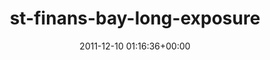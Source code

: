 ---
title:		"st-finans-bay-long-exposure"
type:		"upload"
description:		"TBC"
date:		"2011-12-10 01:16:36+00:00"
album:		"landscapes"
filename:		"st-finans-bay-long-exposure.md"
series:		""
cl_public_id:		"landscapes/st-finans-bay-long-exposure"
cl_version:		1497004738
format:		"tiff"
bytes:		3918512
width:		2560
height:		1440
exposure_mode:		"Manual"
program:		"Manual"
aperture:		"2.8"
focal_length:		"11.0 mm"
iso:		"100"
shutter_speed:		"298"
metering:		"Spot"
flash:		"Off, Did not fire"
white_balance:		"Custom"
colour_temp:		"4150"
has_crop:		"false"
orientation:		"Horizontal (normal)"
camera_model:		"NIKON D7000"
lens_info:		"11-16mm f/2.8"
artist:		"Matt Finucane"
x_resolution:		"300"
y_resolution:		"300"
---